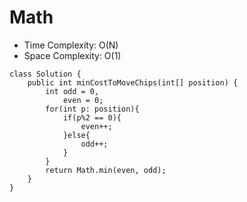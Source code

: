 # Math
* Time Complexity: O(N)
* Space Complexity: O(1)
```
class Solution {
    public int minCostToMoveChips(int[] position) {
        int odd = 0,
            even = 0;
        for(int p: position){
            if(p%2 == 0){
                even++;
            }else{
                odd++;
            }
        }
        return Math.min(even, odd);
    }
}
```